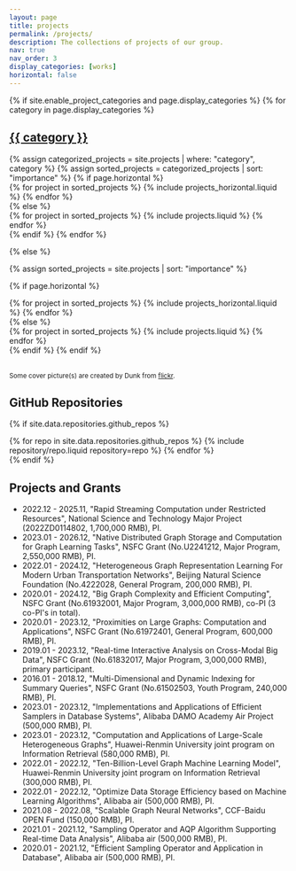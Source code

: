 ```yaml
---
layout: page
title: projects
permalink: /projects/
description: The collections of projects of our group.
nav: true
nav_order: 3
display_categories: [works]
horizontal: false
---
```


<!-- pages/projects.md -->
<div class="projects">
{% if site.enable_project_categories and page.display_categories %}
  <!-- Display categorized projects -->
  {% for category in page.display_categories %}
  <a id="{{ category }}" href=".#{{ category }}">
    <h2 class="category">{{ category }}</h2>
  </a>
  {% assign categorized_projects = site.projects | where: "category", category %}
  {% assign sorted_projects = categorized_projects | sort: "importance" %}
  <!-- Generate cards for each project -->
  {% if page.horizontal %}
  <div class="container">
    <div class="row row-cols-1 row-cols-md-2">
    {% for project in sorted_projects %}
      {% include projects_horizontal.liquid %}
    {% endfor %}
    </div>
  </div>
  {% else %}
  <div class="row row-cols-1 row-cols-md-3">
    {% for project in sorted_projects %}
      {% include projects.liquid %}
    {% endfor %}
  </div>
  {% endif %}
  {% endfor %}

{% else %}

<!-- Display projects without categories -->

{% assign sorted_projects = site.projects | sort: "importance" %}

  <!-- Generate cards for each project -->

{% if page.horizontal %}

  <div class="container">
    <div class="row row-cols-1 row-cols-md-2">
    {% for project in sorted_projects %}
      {% include projects_horizontal.liquid %}
    {% endfor %}
    </div>
  </div>
  {% else %}
  <div class="row row-cols-1 row-cols-md-3">
    {% for project in sorted_projects %}
      {% include projects.liquid %}
    {% endfor %}
  </div>
  {% endif %}
{% endif %}
</div>

<br>

<small>Some cover picture(s) are created by Dunk from [flickr](https://www.flickr.com/photos/dullhunk/4520018121).  </small>

## GitHub Repositories

{% if site.data.repositories.github_repos %}

<div class="repositories d-flex flex-wrap flex-md-row flex-column justify-content-between align-items-center">
  {% for repo in site.data.repositories.github_repos %}
    {% include repository/repo.liquid repository=repo %}
  {% endfor %}
</div>
{% endif %}

<br>

## Projects and Grants

*   2022.12 - 2025.11, "Rapid Streaming Computation under Restricted Resources", National Science and Technology Major Project (2022ZD0114802, 1,700,000 RMB), PI.
*   2023.01 - 2026.12, "Native Distributed Graph Storage and Computation for Graph Learning Tasks", NSFC Grant (No.U2241212, Major Program, 2,550,000 RMB), PI.
*   2022.01 - 2024.12, "Heterogeneous Graph Representation Learning For Modern Urban Transportation Networks", Beijing Natural Science Foundation (No.4222028, General Program, 200,000 RMB), PI.
*   2020.01 - 2024.12, "Big Graph Complexity and Efficient Computing", NSFC Grant (No.61932001, Major Program, 3,000,000 RMB), co-PI (3 co-PI's in total).
*   2020.01 - 2023.12, "Proximities on Large Graphs: Computation and Applications", NSFC Grant (No.61972401, General Program, 600,000 RMB), PI.
*   2019.01 - 2023.12, "Real-time Interactive Analysis on Cross-Modal Big Data", NSFC Grant (No.61832017, Major Program, 3,000,000 RMB), primary participant.
*   2016.01 - 2018.12, "Multi-Dimensional and Dynamic Indexing for Summary Queries", NSFC Grant (No.61502503, Youth Program, 240,000 RMB), PI.
*   2023.01 - 2023.12, "Implementations and Applications of Efficient Samplers in Database Systems", Alibaba DAMO Academy Air Project (500,000 RMB), PI.
*   2023.01 - 2023.12, "Computation and Applications of Large-Scale Heterogeneous Graphs", Huawei-Renmin University joint program on Information Retrieval (580,000 RMB), PI.
*   2022.01 - 2022.12, "Ten-Billion-Level Graph Machine Learning Model", Huawei-Renmin University joint program on Information Retrieval (300,000 RMB), PI.
*   2022.01 - 2022.12, "Optimize Data Storage Efficiency based on Machine Learning Algorithms", Alibaba air (500,000 RMB), PI.
*   2021.08 - 2022.08, "Scalable Graph Neural Networks", CCF-Baidu OPEN Fund (150,000 RMB), PI.
*   2021.01 - 2021.12, "Sampling Operator and AQP Algorithm Supporting Real-time Data Analysis", Alibaba air (500,000 RMB), PI.
*   2020.01 - 2021.12, "Efficient Sampling Operator and Application in Database", Alibaba air (500,000 RMB), PI.